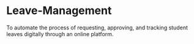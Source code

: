# Leave-Management
To automate the process of requesting, approving, and tracking student leaves digitally through an online platform.

